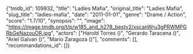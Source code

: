 {"tmdb_id": 109932, "title": "Ladies Mafia", "original_title": "Ladies Mafia", "slug_title": "ladies-mafia", "date": "2011-01-01", "genre": "Drame / Action", "score": "1.7/10", "synopsis": "", "image": "https://image.tmdb.org/t/p/w185_and_h278_bestv2/xscanWru3gPRWMPGRbGeNazouOR.jpg", "actors": ["Harold Torres ()", "Gerardo Taracena ()", "Ariel Galvan ()", "Mario Zaragoza ()"], "comments": [], "recommandations_id": []}